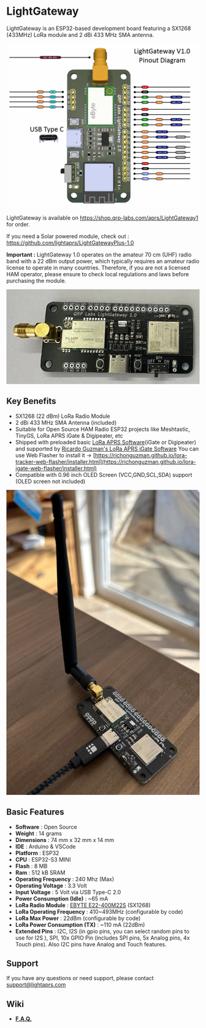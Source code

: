 # LightGateway

LightGateway is an ESP32-based development board featuring a SX1268 (433MHz) LoRa module and 2 dBi 433 MHz SMA antenna.

<img src="images/light_gateway_v_1_0_pinout.png" width="600">

LightGateway is available on https://shop.qrp-labs.com/aprs/LightGateway1 for order.

If you need a Solar powered module, check out : https://github.com/lightaprs/LightGatewayPlus-1.0

**Important :** LightGateway 1.0 operates on the amateur 70 cm (UHF) radio band with a 22 dBm output power, which typically requires an amateur radio license to operate in many countries. Therefore, if you are not a licensed HAM operator, please ensure to check local regulations and laws before purchasing the module.

<img src="images/light_gateway_v_1_0_front.jpg" width="600">

## Key Benefits

- SX1268 (22 dBm) LoRa Radio Module
- 2 dBi 433 MHz SMA Antenna (included) 
- Suitable for Open Source HAM Radio ESP32 projects like Meshtastic, TinyGS, LoRa APRS iGate & Digipeater, etc
- Shipped with preloaded basic [LoRa APRS Software](https://github.com/lightaprs/LightLoRaAPRS/)(iGate or Digipeater) and supported by [Ricardo Guzman's LoRa APRS iGate Software](https://github.com/richonguzman/LoRa_APRS_iGate) You can use Web Flasher to install it -> [https://richonguzman.github.io/lora-tracker-web-flasher/installer.html](https://richonguzman.github.io/lora-igate-web-flasher/installer.html)
- Compatible with 0.96 inch OLED Screen (VCC,GND,SCL,SDA) support (OLED screen not included)

<img src="images/light_gateway_v_1_0_with_antenna.jpg" width="600">

## Basic Features

- **Software** : Open Source
- **Weight** : 14 grams
- **Dimensions** : 74 mm x 32 mm x 14 mm
- **IDE** : Arduino & VSCode
- **Platform** : ESP32
- **CPU** : ESP32-S3 MINI
- **Flash** : 8 MB
- **Ram** : 512 kB SRAM
- **Operating Frequency** : 240 Mhz (Max)
- **Operating Voltage** : 3.3 Volt
- **Input Voltage** : 5 Volt via USB Type-C 2.0
- **Power Consumption (Idle)** : ~65 mA
- **LoRa Radio Module** : [EBYTE E22-400M22S](https://www.cdebyte.com/products/E22-400M22S) (SX1268)
- **LoRa Operating Frequency** : 410~493MHz (configurable by code)
- **LoRa Max Power** : 22dBm (configurable by code)
- **LoRa Power Consumption (TX)** : ~110 mA (22dBm)
- **Extended Pins** : I2C, I2S (in gpio pins, you can select random pins to use for I2S ), SPI,  10x GPIO Pin (includes SPI pins, 5x Analog pins, 4x Touch pins). Also I2C pins have Analog and Touch features.

## Support

If you have any questions or need support, please contact support@lightaprs.com

## Wiki

* **[F.A.Q.](https://github.com/lightaprs/LightGateway-1.0/wiki/F.A.Q.)**
